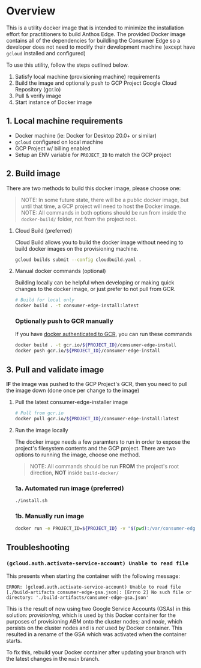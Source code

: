 # Overview

This is a utility docker image that is intended to minimize the installation effort for practitioners to build Anthos Edge. The provided Docker image contains all of the dependencies for buildling the Consumer Edge so a developer does not need to modify their development machine (except have `gcloud` installed and configured)

To use this utility, follow the steps outlined below.

1. Satisfy local machine (provisioning machine) requirements
1. Build the image and optionally push to GCP Project Google Cloud Repository (gcr.io)
1. Pull & verify image
1. Start instance of Docker image

## 1. Local machine requirements
* Docker machine (ie: Docker for Desktop 20.0+ or similar)
* `gcloud` configured on local machine
* GCP Project w/ billing enabled
* Setup an ENV variable for `PROJECT_ID` to match the GCP project

## 2. Build image

There are two methods to build this docker image, please choose one:

> NOTE: In some future state, there will be a public docker image, but until that time, a GCP project will need to host the Docker image.
> NOTE: All commands in both options should be run from inside the `docker-build/` folder, not from the project root.

1. Cloud Build (preferred)

    Cloud Build allows you to build the docker image without needing to build docker images on the provisioning machine.

    ```bash
    gcloud builds submit --config cloudbuild.yaml .
    ```

1. Manual docker commands (optional)

    Building locally can be helpful when developing or making quick changes to the docker image, or just prefer to not pull from GCR.

    ```bash
    # Build for local only
    docker build . -t consumer-edge-install:latest
    ```

    ### Optionally push to GCR manually

    If you have [docker authenticated to GCR](https://cloud.google.com/sdk/gcloud/reference/auth/configure-docker), you can run these commands

    ```bash
    docker build . -t gcr.io/${PROJECT_ID}/consumer-edge-install
    docker push gcr.io/${PROJECT_ID}/consumer-edge-install
    ```

## 3. Pull and validate image

**IF** the image was pushed to the GCP Project's GCR, then you need to pull the image down (done once per change to the image)

1. Pull the latest consumer-edge-installer image

    ```bash
    # Pull from gcr.io
    docker pull gcr.io/${PROJECT_ID}/consumer-edge-install:latest
    ```

1. Run the image locally

    The docker image needs a few paramters to run in order to expose the project's filesystem contents and the GCP project. There are two options to running the image, choose one method.

    > NOTE: All commands should be run **FROM** the project's root direction, **NOT** inside `build-docker/`

    ### 1a. Automated run image (preferred)
    ```bash
    ./install.sh
    ```

    ### 1b. Manually run image

    ```bash
    docker run -e PROJECT_ID=${PROJECT_ID} -v "$(pwd):/var/consumer-edge-install:ro" -it gcr.io/${PROJECT_ID}/consumer-edge-install:latest
    ```

## Troubleshooting

### `(gcloud.auth.activate-service-account) Unable to read file`


This presents when starting the container with the following message:

```
ERROR: (gcloud.auth.activate-service-account) Unable to read file [./build-artifacts consumer-edge-gsa.json]: [Errno 2] No such file or directory: './build-artifacts/consumer-edge-gsa.json'
```

This is the result of now using two Google Service Accounts (GSAs) in this solution: *provisioning*, which is used by this Docker container for the purposes of provisioning ABM onto the cluster nodes; and *node*, which persists on the cluster nodes and is *not* used by Docker container.  This resulted in a rename of the GSA which was activated when the container starts.

To fix this, rebuild your Docker container after updating your branch with the latest changes in the `main` branch.